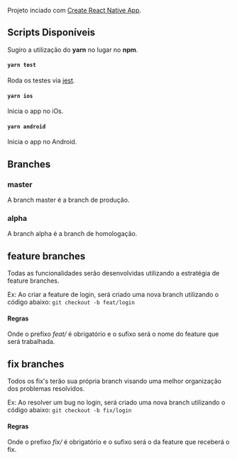 Projeto inciado com [Create React Native App](https://github.com/react-community/create-react-native-app).

## Scripts Disponíveis

Sugiro a utilização do **yarn** no lugar no **npm**.

#### `yarn test`

Roda os testes via [jest](https://github.com/facebook/jest).

#### `yarn ios`

Inicia o app no iOs.

#### `yarn android`

Inicia o app no Android.

## Branches

### master
A branch master é a branch de produção.

### alpha
A branch alpha é a branch de homologação.

## feature branches
Todas as funcionalidades serão desenvolvidas utilizando a estratégia de feature branches.

Ex: Ao criar a feature de login, será criado uma nova branch utilizando o código abaixo:
`git checkout -b feat/login`

#### Regras
Onde o prefixo *feat/* é obrigatório e o sufixo será o nome do feature que será trabalhada.

## fix branches
Todos os fix's terão sua própria branch visando uma melhor organização dos problemas resolvidos.

Ex: Ao resolver um bug no login, será criado uma nova branch utilizando o código abaixo:
`git checkout -b fix/login`

#### Regras
Onde o prefixo *fix/* é obrigatório e o sufixo será o da feature que receberá o fix.
